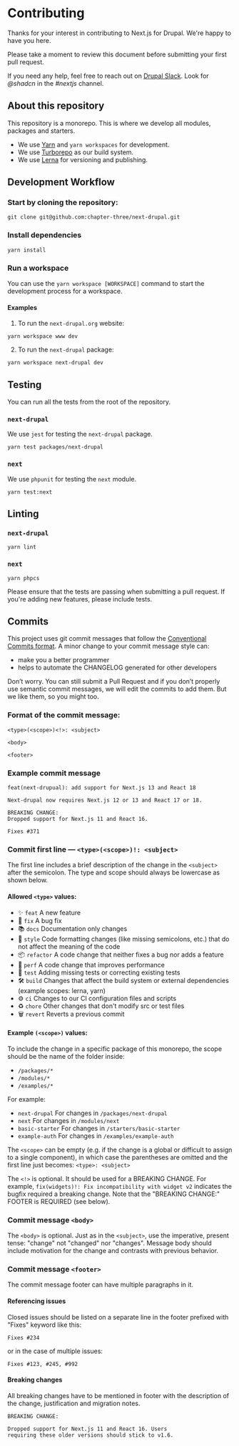 # Contributing

Thanks for your interest in contributing to Next.js for Drupal. We're happy to have you here.

Please take a moment to review this document before submitting your first pull request.

If you need any help, feel free to reach out on [Drupal Slack](https://drupal.slack.com/archives/C01E36BMU72). Look for _@shadcn_ in the _#nextjs_ channel.

## About this repository

This repository is a monorepo. This is where we develop all modules, packages and starters.

- We use [Yarn](https://yarnpkg.com) and `yarn workspaces` for development.
- We use [Turborepo](https://turborepo.org) as our build system.
- We use [Lerna](https://lerna.js.org) for versioning and publishing.

## Development Workflow

### Start by cloning the repository:

```
git clone git@github.com:chapter-three/next-drupal.git
```

### Install dependencies

```
yarn install
```

### Run a workspace

You can use the `yarn workspace [WORKSPACE]` command to start the development process for a workspace.

#### Examples

1. To run the `next-drupal.org` website:

```
yarn workspace www dev
```

2. To run the `next-drupal` package:

```
yarn workspace next-drupal dev
```

## Testing

You can run all the tests from the root of the repository.

### `next-drupal`

We use `jest` for testing the `next-drupal` package.

```
yarn test packages/next-drupal
```

### `next`

We use `phpunit` for testing the `next` module.

```
yarn test:next
```

## Linting

### `next-drupal`

```
yarn lint
```

### `next`

```
yarn phpcs
```

Please ensure that the tests are passing when submitting a pull request. If you're adding new features, please include tests.

## Commits

This project uses git commit messages that follow the [Conventional Commits format](https://www.conventionalcommits.org/en/v1.0.0/). A minor change to your commit message style can:

- make you a better programmer
- helps to automate the CHANGELOG generated for other developers

Don’t worry. You can still submit a Pull Request and if you don’t properly use semantic commit messages, we will edit the commits to add them. But we like them, so you might too.

### Format of the commit message:

```
<type>(<scope>)<!>: <subject>

<body>

<footer>
```

### Example commit message

```
feat(next-drupual): add support for Next.js 13 and React 18

Next-drupal now requires Next.js 12 or 13 and React 17 or 18.

BREAKING CHANGE:
Dropped support for Next.js 11 and React 16.

Fixes #371
```

### Commit first line — `<type>(<scope>)!: <subject>`

The first line includes a brief description of the change in the `<subject>` after the semicolon. The type and scope should always be lowercase as shown below.

#### Allowed `<type>` values:

- ✨ `feat` A new feature
- 🐛 `fix` A bug fix
- 📚 `docs` Documentation only changes
- 💎 `style` Code formatting changes (like missing semicolons, etc.) that do not affect the meaning of the code
- 📦 `refactor` A code change that neither fixes a bug nor adds a feature
- 🚀 `perf` A code change that improves performance
- 🚨 `test` Adding missing tests or correcting existing tests
- 🛠 `build` Changes that affect the build system or external dependencies (example scopes: lerna, yarn)
- ⚙️ `ci` Changes to our CI configuration files and scripts
- ♻️ `chore` Other changes that don't modify src or test files
- 🗑 `revert` Reverts a previous commit

#### Example `(<scope>)` values:

To include the change in a specific package of this monorepo, the scope should be the name of the folder inside:

- `/packages/*`
- `/modules/*`
- `/examples/*`

For example:

- `next-drupal` For changes in `/packages/next-drupal`
- `next` For changes in `/modules/next`
- `basic-starter` For changes in `/starters/basic-starter`
- `example-auth` For changes in `/examples/example-auth`

The `<scope>` can be empty (e.g. if the change is a global or difficult to assign to a single component), in which case the parentheses are omitted and the first line just becomes: `<type>: <subject>`

The `<!>` is optional. It should be used for a BREAKING CHANGE. For example, `fix(widgets)!: Fix incompatibility with widget v2` indicates the bugfix required a breaking change. Note that the "BREAKING CHANGE:" FOOTER is REQUIRED (see below).

### Commit message `<body>`

The `<body>` is optional. Just as in the `<subject>`, use the imperative, present tense: "change" not "changed" nor "changes". Message body should include motivation for the change and contrasts with previous behavior.

### Commit message `<footer>`

The commit message footer can have multiple paragraphs in it.

#### Referencing issues

Closed issues should be listed on a separate line in the footer prefixed with "Fixes" keyword like this:

```
Fixes #234
```

or in the case of multiple issues:

```
Fixes #123, #245, #992
```

#### Breaking changes

All breaking changes have to be mentioned in footer with the description of the change, justification and migration notes.

```
BREAKING CHANGE:

Dropped support for Next.js 11 and React 16. Users
requiring these older versions should stick to v1.6.
```
